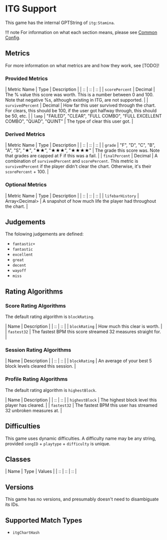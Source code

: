 # ITG Support

This game has the internal GPTString of `itg:Stamina`.

!!! note
	For information on what each section means, please see [Common Config](../../common-config.md).

## Metrics

For more information on what metrics are and how they work, see [TODO]!

### Provided Metrics

| Metric Name | Type | Description |
| :: | :: | :: |
| `scorePercent` | Decimal | The % value this score was worth. This is a number between 0 and 100. Note that negative %s, although existing in ITG, are not supported. |
| `survivedPercent` | Decimal | How far this user survived through the chart. For clears, this should be 100, if the user got halfway through, this should be 50, etc. |
| `lamp` | "FAILED", "CLEAR", "FULL COMBO", "FULL EXCELLENT COMBO", "QUAD", "QUINT" | The type of clear this user got. |

### Derived Metrics

| Metric Name | Type | Description |
| :: | :: | :: |
| `grade` | "F", "D", "C", "B", "A", "S", "★", "★★", "★★★", "★★★★" | The grade this score was. Note that grades are capped at F if this was a fail. |
| `finalPercent` | Decimal | A combination of `survivedPercent` and `scorePercent`. This metric is `survivedPercent` if the player didn't clear the chart. Otherwise, it's their `scorePercent` + 100. |

### Optional Metrics

| Metric Name | Type | Description |
| :: | :: | :: |
| `lifebarHistory` | Array&lt;Decimal&gt; | A snapshot of how much life the player had throughout the chart. |

## Judgements

The folowing judgements are defined:

- `fantastic+`
- `fantastic`
- `excellent`
- `great`
- `decent`
- `wayoff`
- `miss`

## Rating Algorithms

### Score Rating Algorithms

The default rating algorithm is `blockRating`.

| Name | Description |
| :: | :: |
| `blockRating` | How much this clear is worth. |
| `fastest32` | The fastest BPM this score streamed 32 measures straight for. |

### Session Rating Algorithms

| Name | Description |
| :: | :: |
| `blockRating` | An average of your best 5 block levels cleared this session. |

### Profile Rating Algorithms

The default rating algorithm is `highestBlock`.

| Name | Description |
| :: | :: |
| `highestBlock` | The highest block level this player has cleared. |
| `fastest32` | The fastest BPM this user has streamed 32 unbroken measures at. |

## Difficulties

This game uses dynamic difficulties. A difficulty name may be any string, provided `songID` + `playtype` + `difficulty` is unique.

## Classes

| Name | Type | Values |
| :: | :: | :: |

## Versions

This game has no versions, and presumably doesn't need to disambiguate its IDs.

## Supported Match Types

- `itgChartHash`